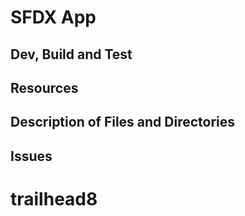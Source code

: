 # SFDX App

## Dev, Build and Test

## Resources

## Description of Files and Directories

## Issues
# trailhead8
